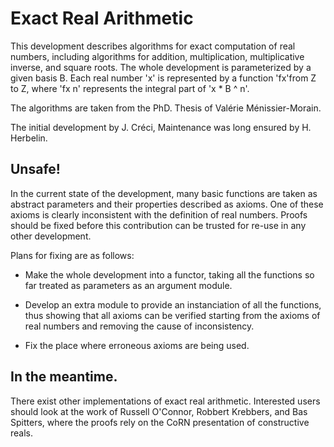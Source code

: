# Exact Real Arithmetic

This development describes algorithms for exact computation of real numbers,
including algorithms for addition, multiplication, multiplicative inverse,
and square roots.  The whole development is parameterized by a given basis B.
Each real number 'x' is represented by a function 'fx'from Z to Z, where
'fx n' represents the integral part of 'x * B ^ n'.

The algorithms are taken from the PhD. Thesis of Valérie Ménissier-Morain.

The initial development by J. Créci, Maintenance was long ensured by H.
Herbelin.

## Unsafe!

In the current state of the development, many basic functions are taken as
abstract parameters and their properties described as axioms.  One of these
axioms is clearly inconsistent with the definition of real numbers.  Proofs
should be fixed before this contribution can be trusted for re-use in any
other development.

Plans for fixing are as follows:

 - Make the whole development into a functor, taking all the functions so far
 treated as parameters as an argument module.

 - Develop an extra module to provide an instanciation of all the functions,
   thus showing that all axioms can be verified starting from the axioms of
   real numbers and removing the cause of inconsistency.

 - Fix the place where erroneous axioms are being used.

## In the meantime.

There exist other implementations of exact real arithmetic.  Interested users
should look at the work of Russell O'Connor, Robbert Krebbers, and
Bas Spitters, where the proofs rely on the CoRN presentation of constructive
reals.